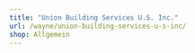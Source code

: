 ```yaml
---
title: "Union Building Services U.S. Inc."
url: /wayne/union-building-services-u-s-inc/
shop: Allgemein
---
```

